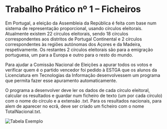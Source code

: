 # Trabalho Prático nº 1 – Ficheiros

Em Portugal, a eleição da Assembleia da República é feita com base num sistema de representação proporcional, usando círculos eleitorais. Atualmente existem 22 círculos eleitorais, sendo 18 círculos correspondentes aos distritos de Portugal Continental e 2 círculos correspondentes às regiões autónomas dos Açores e da Madeira, respetivamente. Os restantes 2 círculos eleitorais são para a emigração portuguesa, um para a Europa e outro para o resto do mundo.

Para ajudar a Comissão Nacional de Eleições a apurar todos os votos e verificar quem é o partido vencedor foi pedido à ESTGA que os alunos da Licenciatura em Tecnologias da Informação desenvolvessem um programa que permita fazer esse apuramento automaticamente.

O programa a desenvolver deve ler os dados de cada círculo eleitoral, calcular os resultados e guardar num ficheiro de texto (um por cada círculo) com o nome do círculo e a extensão .txt. Para os resultados nacionais, para alem de aparecer no ecrã, deve ser criado um ficheiro com o nome TotalNacional.txt.

![Tabela Exemplo](https://imgur.com/a/7WOLbRf)
